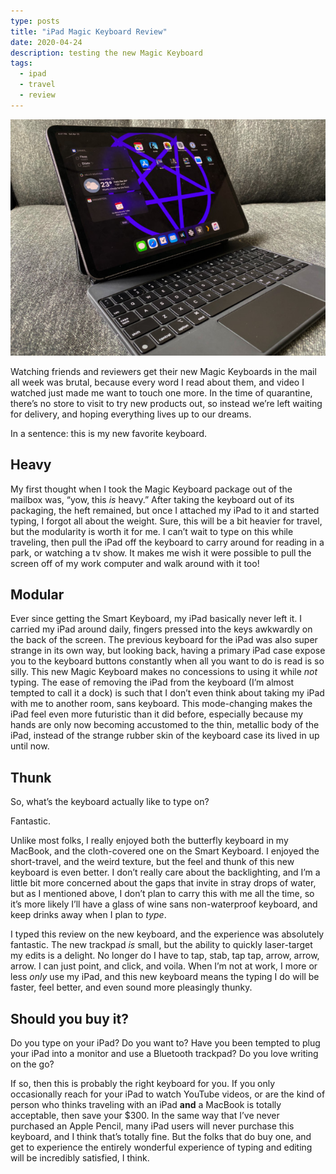 ```yaml
---
type: posts
title: "iPad Magic Keyboard Review"
date: 2020-04-24
description: testing the new Magic Keyboard
tags:
  - ipad
  - travel
  - review
---
```


![iPad and Magic Keyboard](/photos/magickeyboard.jpg)

Watching friends and reviewers get their new Magic Keyboards in the mail all week was brutal, because every word I read about them, and video I watched just made me want to touch one more. In the time of quarantine, there’s no store to visit to try new products out, so instead we’re left waiting for delivery, and hoping everything lives up to our dreams. 

In a sentence: this is my new favorite keyboard.

## Heavy

My first thought when I took the Magic Keyboard package out of the mailbox was, “yow, this _is_ heavy.” After taking the keyboard out of its packaging, the heft remained, but once I attached my iPad to it and started typing, I forgot all about the weight. Sure, this will be a bit heavier for travel, but the modularity is worth it for me. I can’t wait to type on this while traveling, then pull the iPad off the keyboard to carry around for reading in a park, or watching a tv show. It makes me wish it were possible to pull the screen off of my work computer and walk around with it too! 

## Modular

Ever since getting the Smart Keyboard, my iPad basically never left it. I carried my iPad around daily, fingers pressed into the keys awkwardly on the back of the screen. The previous keyboard for the iPad was also super strange in its own way, but looking back, having a primary iPad case expose you to the keyboard buttons constantly when all you want to do is read is so silly. This new Magic Keyboard makes no concessions to using it while _not_ typing. The ease of removing the iPad from the keyboard (I’m almost tempted to call it a dock) is such that I don’t even think about taking my iPad with me to another room, sans keyboard. This mode-changing makes the iPad feel even more futuristic than it did before, especially because my hands are only now becoming accustomed to the thin, metallic body of the iPad, instead of the strange rubber skin of the keyboard case its lived in up until now.

## Thunk

So, what’s the keyboard actually like to type on?

Fantastic. 

Unlike most folks, I really enjoyed both the butterfly keyboard in my MacBook, and the cloth-covered one on the Smart Keyboard. I enjoyed the short-travel, and the weird texture, but the feel and thunk of this new keyboard is even better. I don’t really care about the backlighting, and I’m a little bit more concerned about the gaps that invite in stray drops of water, but as I mentioned above, I don’t plan to carry this with me all the time, so it’s more likely I’ll have a glass of wine sans non-waterproof keyboard, and keep drinks away when I plan to _type_.

I typed this review on the new keyboard, and the experience was absolutely fantastic. The new trackpad _is_ small, but the ability to quickly laser-target my edits is a delight. No longer do I have to tap, stab, tap tap, arrow, arrow, arrow. I can just point, and click, and voila. When I’m not at work, I more or less _only_ use my iPad, and this new keyboard means the typing I do will be faster, feel better, and even sound more pleasingly thunky.

## Should you buy it?

Do you type on your iPad? Do you want to? Have you been tempted to plug your iPad into a monitor and use a Bluetooth trackpad? Do you love writing on the go?

If so, then this is probably the right keyboard for you. If you only occasionally reach for your iPad to watch YouTube videos, or are the kind of person who thinks traveling with an iPad **and** a MacBook is totally acceptable, then save your $300. In the same way that I’ve never purchased an Apple Pencil, many iPad users will never purchase this keyboard, and I think that’s totally fine. But the folks that do buy one, and get to experience the entirely wonderful experience of typing and editing will be incredibly satisfied, I think.
